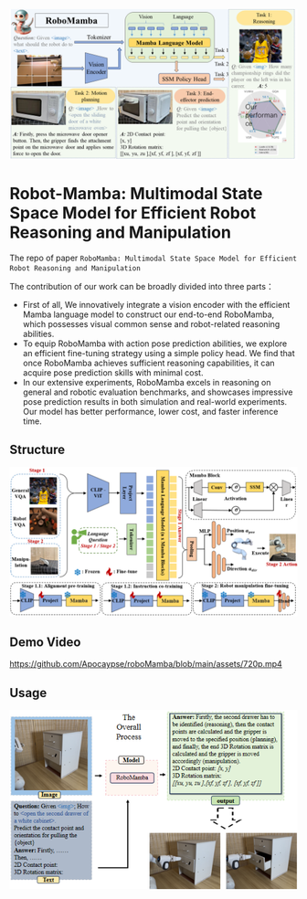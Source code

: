 <p align="center">
  <a href="#">
    <img src="https://github.com/Apocaypse/roboMamba/blob/main/assets/structure.png?raw=true">
  </a>
</p>

# Robot-Mamba: Multimodal State Space Model for Efficient Robot Reasoning and Manipulation
The repo of paper `RoboMamba: Multimodal State Space Model for Efficient Robot Reasoning and Manipulation`

The contribution of our work can be broadly divided into three parts：

- First of all, We innovatively integrate a vision encoder with the efficient Mamba language model to construct our end-to-end RoboMamba, which possesses visual common sense and robot-related reasoning abilities.
- To equip RoboMamba with action pose prediction abilities, we explore an efficient fine-tuning strategy using a simple policy head. We find that once RoboMamba achieves sufficient reasoning capabilities, it can acquire pose prediction skills with minimal cost.
- In our extensive experiments, RoboMamba excels in reasoning on general and robotic evaluation benchmarks, and showcases impressive pose prediction results in both simulation and real-world experiments. Our model has better performance, lower cost, and faster inference time.

## Structure
<a href="#">
    <img src="https://github.com/Apocaypse/roboMamba/blob/main/assets/architecture.png?raw=true">
</a>

## Demo Video
https://github.com/Apocaypse/roboMamba/blob/main/assets/720p.mp4

## Usage

<a href="#">
    <img src="https://github.com/Apocaypse/roboMamba/blob/main/assets/usage.png?raw=true">
</a>